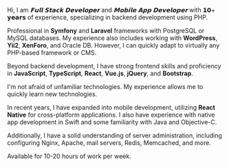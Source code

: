 Hi, I am *𝗙𝘂𝗹𝗹 𝗦𝘁𝗮𝗰𝗸 𝗗𝗲𝘃𝗲𝗹𝗼𝗽𝗲𝗿* and *𝗠𝗼𝗯𝗶𝗹𝗲 𝗔𝗽𝗽 𝗗𝗲𝘃𝗲𝗹𝗼𝗽𝗲𝗿* with 𝟭𝟬+ 𝘆𝗲𝗮𝗿𝘀 of experience, specializing in backend development using PHP.

Professional in **Symfony** and **Laravel** frameworks with PostgreSQL or MySQL databases. My experience also includes working with **WordPress**, **Yii2**, **XenForo**, and Oracle DB.
However, I can quickly adapt to virtually any PHP-based framework or CMS.

Beyond backend development, I have strong frontend skills and proficiency in **JavaScript**, **TypeScript**, **React**, **Vue.js**, **jQuery**, and **Bootstrap**.

I'm not afraid of unfamiliar technologies. My experience allows me to quickly learn new technologies.

In recent years, I have expanded into mobile development, utilizing **React Native** for cross-platform applications. I also have experience with native app development in Swift and some familiarity with Java and Objective-C.

Additionally, I have a solid understanding of server administration, including configuring Nginx, Apache, mail servers, Redis, Memcached, and more.

Available for 10-20 hours of work per week.